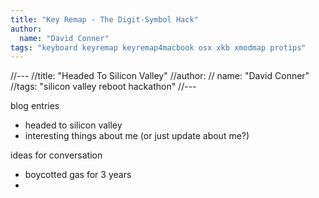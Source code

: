 ```yaml
---
title: "Key Remap - The Digit-Symbol Hack"
author:
  name: "David Conner"
tags: "keyboard keyremap keyremap4macbook osx xkb xmodmap protips"
---
```



//---
//title: "Headed To Silicon Valley"
//author:
//  name: "David Conner"
//tags: "silicon valley reboot hackathon"
//---





blog entries
- headed to silicon valley
- interesting things about me (or just update about me?)

ideas for conversation
- boycotted gas for 3 years
-
